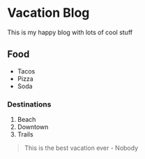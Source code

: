 # Vacation Blog 
This is my happy blog with lots of cool stuff

## Food
* Tacos
* Pizza
* Soda

### Destinations

1. Beach
2. Downtown
3. Trails

> This is the best vacation ever - Nobody